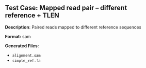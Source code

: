 ## Test Case: Mapped read pair – different reference + TLEN

**Description:** Paired reads mapped to different reference sequences

**Format:** sam

**Generated Files:**
- `alignment.sam`
- `simple_ref.fa`
